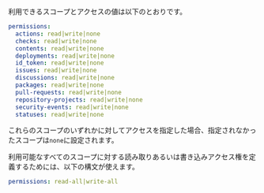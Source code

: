利用できるスコープとアクセスの値は以下のとおりです。

```yaml
permissions:
  actions: read|write|none
  checks: read|write|none
  contents: read|write|none
  deployments: read|write|none
  id_token: read|write|none
  issues: read|write|none
  discussions: read|write|none
  packages: read|write|none
  pull-requests: read|write|none
  repository-projects: read|write|none
  security-events: read|write|none
  statuses: read|write|none
```

これらのスコープのいずれかに対してアクセスを指定した場合、指定されなかったスコープは`none`に設定されます。

利用可能なすべてのスコープに対する読み取りあるいは書き込みアクセス権を定義するためには、以下の構文が使えます。

```yaml
permissions: read-all|write-all
```
